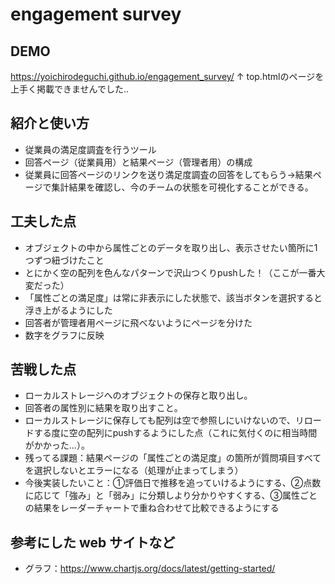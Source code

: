 # engagement survey

## DEMO

https://yoichirodeguchi.github.io/engagement_survey/
↑ top.htmlのページを上手く掲載できませんでした..

## 紹介と使い方
  - 従業員の満足度調査を行うツール
  - 回答ページ（従業員用）と結果ページ（管理者用）の構成
  - 従業員に回答ページのリンクを送り満足度調査の回答をしてもらう→結果ページで集計結果を確認し、今のチームの状態を可視化することができる。

## 工夫した点
  - オブジェクトの中から属性ごとのデータを取り出し、表示させたい箇所に1つずつ紐づけたこと
  - とにかく空の配列を色んなパターンで沢山つくりpushした！（ここが一番大変だった）
  - 「属性ごとの満足度」は常に非表示にした状態で、該当ボタンを選択すると浮き上がるようにした
  - 回答者が管理者用ページに飛べないようにページを分けた
  - 数字をグラフに反映

## 苦戦した点
  - ローカルストレージへのオブジェクトの保存と取り出し。
  - 回答者の属性別に結果を取り出すこと。
  - ローカルストレージに保存しても配列は空で参照しにいけないので、リロードする度に空の配列にpushするようにした点（これに気付くのに相当時間がかかった...）。
  - 残ってる課題：結果ページの「属性ごとの満足度」の箇所が質問項目すべてを選択しないとエラーになる（処理が止まってしまう）
  - 今後実装したいこと：①評価日で推移を追っていけるようにする、②点数に応じて「強み」と「弱み」に分類しより分かりやすくする、③属性ごとの結果をレーダーチャートで重ね合わせて比較できるようにする

## 参考にした web サイトなど
  - グラフ：https://www.chartjs.org/docs/latest/getting-started/
